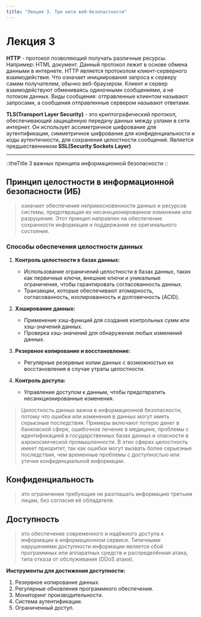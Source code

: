 ```yaml
---
title: "Лекция 3. Три кита веб-безопастности"
---
```


# Лекция 3

**HTTP** - протокол позволяющий получать различные ресурсы. Например: HTML документ. Данный протокол лежит в основе обмена данными в интернете. HTTP является протоколом клиент-серверного взаимодействия. Что означает инициирования запроса к серверу самим получателем, обычно веб-браузером. Клиент и сервер взаимодействуют обмениваясь одиночными сообщениями, а не потоком данных. Виды сообщения: отправленные клиентом называют запросами, а сообщения отправленные сервером называют ответами.

**TLS(Transport Layer Security)** - это криптографический протокол, обеспечивающий защищённую передачу данных между узлами в сети интернет. Он использует ассиметричное шифрование для аутентификации, симметричное шифрование для конфиденциальности и коды аутентичности, для сохранения целостности сообщений. Является предшественником **SSL(Security Sockets Layer)**
<hr>

::theTitle
3 важных принципа информационной безопасности
::

## Принцип целостности в информационной безопасности (ИБ)
 > означает обеспечение неприкосновенности данных и ресурсов системы, предотвращая их несанкционированное изменение или разрушение. Этот принцип направлен на обеспечение сохранности информации и поддержание ее оригинального состояния.

### Способы обеспечения целостности данных

1. **Контроль целостности в базах данных:**
   - Использование ограничений целостности в базах данных, таких как первичные ключи, внешние ключи и уникальные ограничения, чтобы гарантировать согласованность данных.
   - Транзакции, которые обеспечивают атомарность, согласованность, изолированность и долговечность (ACID).

2. **Хэширование данных:**
   - Применение хэш-функций для создания контрольных сумм или хэш-значений данных.
   - Проверка хэш-значений для обнаружения любых изменений данных.

3. **Резервное копирование и восстановление:**
   - Регулярные резервные копии данных с возможностью их восстановления в случае утраты целостности.

4. **Контроль доступа:**
   - Управление доступом к данным, чтобы предотвратить несанкционированные изменения.

>Целостность данных важна в информационной безопасности, потому что ошибки или изменения в данных могут иметь серьезные последствия. Примеры включают потерю денег в банковской сфере, ошибочное лечение в медицине, проблемы с идентификацией в государственных базах данных и опасности в аэрокосмической промышленности. В этих сферах целостность имеет приоритет, так как ошибки могут вызвать более серьезные последствия, чем временные проблемы с доступностью или утечки конфиденциальной информации.

## **Конфиденциальность**
> это ограничение требующие не разглашать информацию третьим лицам, без согласия её обладателя.

## **Доступность** 
> это обеспечение современного и надёжного доступа к информации в информационном сервисе. Типичными нарушениями доступности информации является сбой программных или аппаратных средств и распределённая атака, типа отказа от обслуживания (DDoS атаки).

**Инструменты для достижения доступности:**

1. Резервное копирование данных.
2. Регулярные обновления программного обеспечения. 
3. Мониторинг производительности.
4. Система аутентификации. 
5. Ограниченный доступ.